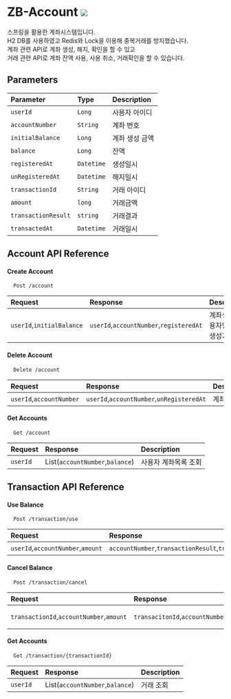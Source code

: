 # ZB-Account <img src="https://img.shields.io/badge/spring-6DB33F?style=for-the-badge&logo=spring&logoColor=white"> 
스프링을 활용한 계좌시스템입니다.  
H2 DB를 사용하였고 Redis와 Lock을 이용해 중복거래를 방지했습니다.  
계좌 관련 API로 계좌 생성, 해지, 확인을 할 수 있고  
거래 관련 API로 계좌 잔액 사용, 사용 취소, 거래확인을 할 수 있습니다.  

## Parameters

| Parameter | Type     | Description                |
| :-------- | :------- | :------------------------- |
| `userId` | `Long` | 사용자 아이디 |
| `accountNumber` | `String` | 계좌 번호 |
| `initialBalance` | `Long` | 계좌 생성 금액 |
| `balance` | `Long` | 잔액 |
| `registeredAt` | `Datetime` | 생성일시 |
| `unRegisteredAt` | `Datetime` | 해지일시 |
| `transactionId` | `String` | 거래 아이디 |
| `amount` | `long` | 거래금액 |
| `transactionResult` | `string` | 거래결과 |
| `transactedAt` | `Datetime` | 거래일시 |


## Account API Reference

#### Create Account

```http
  Post /account
```

| Request | Response     | Description                |
| :-------- | :------- | :------------------------- |
| `userId`,`initialBalance`   | `userId`,`accountNumber`,`registeredAt` | 계좌생성(사용자당 10개 생성가능) |

#### Delete Account

```http
  Delete /account
```

| Request | Response     | Description                |
| :-------- | :------- | :------------------------- |
| `userId`,`accountNumber`   | `userId`,`accountNumber`,`unRegisteredAt` | 계좌 해지 |

#### Get Accounts

```http
  Get /account
```

| Request | Response     | Description                |
| :-------- | :------- | :------------------------- |
| `userId`   | List(`accountNumber`,`balance`) | 사용자 계좌목록 조회 |

## Transaction API Reference

#### Use Balance

```http
  Post /transaction/use
```

| Request | Response     | Description                |
| :-------- | :------- | :------------------------- |
| `userId`,`accountNumber`,`amount`   | `accountNumber`,`transactionResult`,`transactionId`,`amount`,`transactedAt` | 잔액 사용 |

#### Cancel Balance

```http
  Post /transaction/cancel
```

| Request | Response     | Description                |
| :-------- | :------- | :------------------------- |
| `transactionId`,`accountNumber`,`amount`   | `transacitonId`,`accountNumber`,`amount`,`transactionResult`,`unRegisteredAt` | 잔액 사용 취소 |

#### Get Accounts

```http
  Get /transaction/{transactionId}
```

| Request | Response     | Description                |
| :-------- | :------- | :------------------------- |
| `userId`   | List(`accountNumber`,`balance`) | 거래 조회 |
